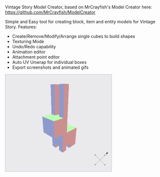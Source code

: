 Vintage Story Model Creator, based on MrCrayfish's Model Creator here: https://github.com/MrCrayfish/ModelCreator

Simple and Easy tool for creating block, item and entity models for Vintage Story. Features:

- Create/Remove/Modify/Arrange single cubes to build shapes
- Texturing Mode
- Undo/Redo capability
- Animation editor
- Attachment point editor
- Auto UV Unwrap for individual boxes
- Export screenshots and animated gifs

<img src="/BunnyRunning.gif" alt="Drawing" width="350"/>
